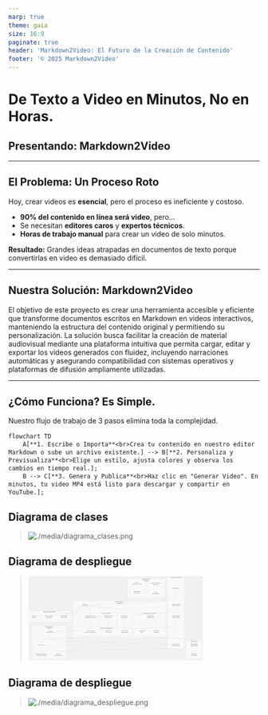 ```yaml
---
marp: true
theme: gaia
size: 16:9
paginate: true
header: 'Markdown2Video: El Futuro de la Creación de Contenido'
footer: '© 2025 Markdown2Video'
---
```


<!-- _class: lead -->

# **De Texto a Video en Minutos, No en Horas.**
## **Presentando: Markdown2Video**

---

## **El Problema: Un Proceso Roto**

Hoy, crear videos es **esencial**, pero el proceso es ineficiente y costoso.

*   **90% del contenido en línea será video**, pero...
*   Se necesitan **editores caros** y **expertos técnicos**.
*   **Horas de trabajo manual** para crear un video de solo minutos.

**Resultado:** Grandes ideas atrapadas en documentos de texto porque convertirlas en video es demasiado difícil.

---

<!-- _class: split -->

## **Nuestra Solución: Markdown2Video**

El objetivo de este proyecto es crear una herramienta accesible y eficiente que transforme documentos escritos en Markdown en videos interactivos, manteniendo la estructura del contenido original y permitiendo su personalización. La solución busca facilitar la creación de material audiovisual mediante una plataforma intuitiva que permita cargar, editar y exportar los videos generados con fluidez, incluyendo narraciones automáticas y asegurando compatibilidad con sistemas operativos y plataformas de difusión ampliamente utilizadas.


<style scoped>
    img {
        width: 350px;
    }
</style>

---

## **¿Cómo Funciona? Es Simple.**

Nuestro flujo de trabajo de 3 pasos elimina toda la complejidad.

```mermaid
flowchart TD
    A[**1. Escribe o Importa**<br>Crea tu contenido en nuestro editor Markdown o sube un archivo existente.] --> B[**2. Personaliza y Previsualiza**<br>Elige un estilo, ajusta colores y observa los cambios en tiempo real.];
    B --> C[**3. Genera y Publica**<br>Haz clic en "Generar Video". En minutos, tu video MP4 está listo para descargar y compartir en YouTube.];
```


## **Diagrama de clases**
> ![./media/diagrama_clases.png](./media/diagrama_clases.png)

## **Diagrama de despliegue**
> ![./media/diagrama_arquitectura.png](./media/diagrama_arquitectura.png)

## **Diagrama de despliegue**
> ![./media/diagrama_despliegue.png](./media/diagrama_despliegue.png)